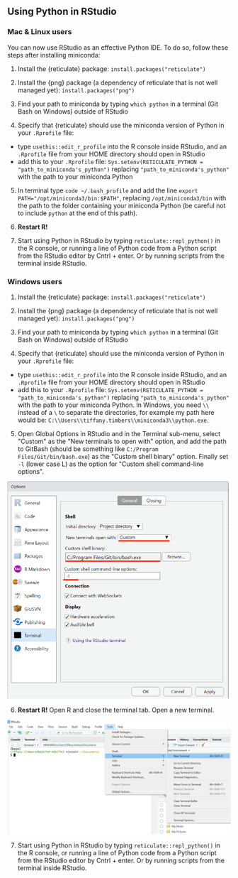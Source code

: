 ## Using Python in RStudio

### Mac & Linux users

You can now use RStudio as an effective Python IDE. To do so, follow these steps after installing miniconda:

1. Install the {reticulate} package: `install.packages("reticulate")`

2. Install the {png} package (a dependency of reticulate that is not well managed yet): `install.packages("png")`

3. Find your path to miniconda by typing `which python` in a terminal (Git Bash on Windows) outside of RStudio

4. Specify that {reticulate} should use the miniconda version of Python in your `.Rprofile` file:

  - type `usethis::edit_r_profile` into the R console inside RStudio, and an `.Rprofile` file from your HOME directory should open in RStudio
  - add this to your `.Rprofile` file: `Sys.setenv(RETICULATE_PYTHON = "path_to_miniconda's_python")` replacing `"path_to_miniconda's_python"` with the path to your miniconda Python
  
5. In terminal type `code ~/.bash_profile` and add the line `export PATH="/opt/miniconda3/bin:$PATH"`, replacing `/opt/miniconda3/bin` with the path to the folder containing your miniconda Python (be careful not to include `python` at the end of this path). 
  
6. **Restart R!**

7. Start using Python in RStudio by typing `reticulate::repl_python()` in the R console, or running a line of Python code from a Python script from the RStudio editor by Cntrl + enter. Or by running scripts from the terminal inside RStudio.

### Windows users

1. Install the {reticulate} package: `install.packages("reticulate")`

2. Install the {png} package (a dependency of reticulate that is not well managed yet): `install.packages("png")`

3. Find your path to miniconda by typing `which python` in a terminal (Git Bash on Windows) outside of RStudio

4. Specify that {reticulate} should use the miniconda version of Python in your `.Rprofile` file:

  - type `usethis::edit_r_profile` into the R console inside RStudio, and an `.Rprofile` file from your HOME directory should open in RStudio
  - add this to your `.Rprofile` file: `Sys.setenv(RETICULATE_PYTHON = "path_to_miniconda's_python")` replacing `"path_to_miniconda's_python"` with the path to your miniconda Python. In Windows, you need `\\` instead of a `\` to separate the directories, for example my path here would be: `C:\\Users\\tiffany.timbers\\miniconda3\\python.exe`.
  
5. Open Global Options in RStudio and in the Terminal sub-menu, select "Custom" as the "New terminals to open with" option, and add the path to GitBash (should be something like `C:/Program Files/Git/bin/bash.exe`) as the "Custom shell binary" option. Finally set `-l` (lower case L) as the option for "Custom shell command-line options".

<img src="../imgs/custom-terminal.png" width=500>

6. **Restart R!** Open R and close the terminal tab. Open a new terminal.

<img src="../imgs/new-terminal.png" width=y00>

7. Start using Python in RStudio by typing `reticulate::repl_python()` in the R console, or running a line of Python code from a Python script from the RStudio editor by Cntrl + enter. Or by running scripts from the terminal inside RStudio.
